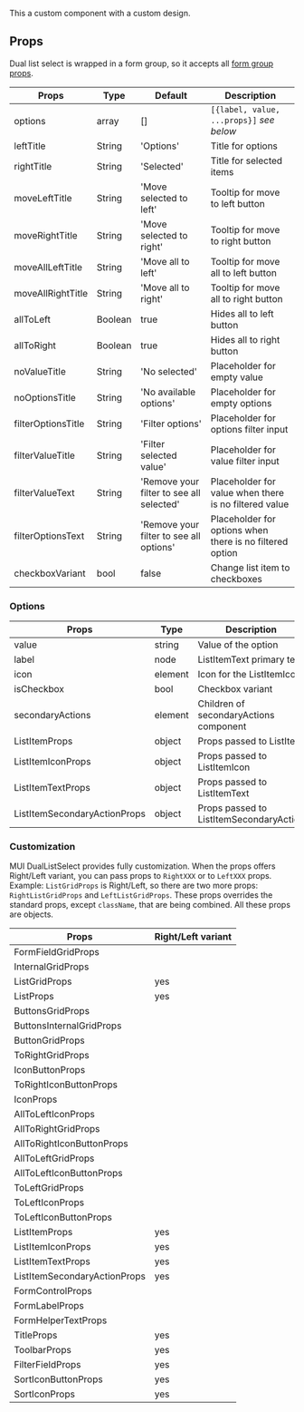 This a custom component with a custom design.

## Props

Dual list select is wrapped in a form group, so it accepts all [form group props](/mappers/component-api#formgroupwrappedcomponents).

|Props|Type|Default|Description|
|-----|----|-------|-----------|
|options|array|[]|`[{label, value, ...props}]` *see below*|
|leftTitle|String|'Options'|Title for options|
|rightTitle|String|'Selected'|Title for selected items|
|moveLeftTitle|String|'Move selected to left'|Tooltip for move to left button|
|moveRightTitle|String|'Move selected to right'|Tooltip for move to right button|
|moveAllLeftTitle|String|'Move all to left'|Tooltip for move all to left button|
|moveAllRightTitle|String|'Move all to right'|Tooltip for move all to right button|
|allToLeft|Boolean|true|Hides all to left button|
|allToRight|Boolean|true|Hides all to right button|
|noValueTitle|String|'No selected'|Placeholder for empty value|
|noOptionsTitle|String|'No available options'|Placeholder for empty options|
|filterOptionsTitle|String|'Filter options'|Placeholder for options filter input|
|filterValueTitle|String|'Filter selected value'|Placeholder for value filter input|
|filterValueText|String|'Remove your filter to see all selected'|Placeholder for value when there is no filtered value|
|filterOptionsText|String|'Remove your filter to see all options'|Placeholder for options when there is no filtered option|
|checkboxVariant|bool|false|Change list item to checkboxes|

### Options

|Props|Type|Description|
|-----|----|-----------|
|value|string|Value of the option|
|label|node|ListItemText primary text|
|icon|element|Icon for the ListItemIcon|
|isCheckbox|bool|Checkbox variant|
|secondaryActions|element|Children of secondaryActions component|
|ListItemProps|object|Props passed to ListItem|
|ListItemIconProps|object|Props passed to ListItemIcon|
|ListItemTextProps|object|Props passed to ListItemText|
|ListItemSecondaryActionProps|object|Props passed to ListItemSecondaryAction|

### Customization

MUI DualListSelect provides fully customization. When the props offers Right/Left variant, you can pass props to `RightXXX` or to `LeftXXX` props. Example: `ListGridProps` is Right/Left, so there are two more props: `RightListGridProps` and `LeftListGridProps`. These props overrides the standard props, except `className`, that are being combined. All these props are objects.

|Props|Right/Left variant|
|-----|----|
|FormFieldGridProps||
|InternalGridProps||
|ListGridProps|yes|
|ListProps|yes|
|ButtonsGridProps||
|ButtonsInternalGridProps||
|ButtonGridProps||
|ToRightGridProps||
|IconButtonProps||
|ToRightIconButtonProps||
|IconProps||
|AllToLeftIconProps||
|AllToRightGridProps||
|AllToRightIconButtonProps||
|AllToLeftGridProps||
|AllToLeftIconButtonProps||
|ToLeftGridProps||
|ToLeftIconProps||
|ToLeftIconButtonProps||
|ListItemProps|yes|
|ListItemIconProps|yes|
|ListItemTextProps|yes|
|ListItemSecondaryActionProps|yes|
|FormControlProps||
|FormLabelProps||
|FormHelperTextProps||
|TitleProps|yes|
|ToolbarProps|yes|
|FilterFieldProps|yes|
|SortIconButtonProps|yes|
|SortIconProps|yes|
